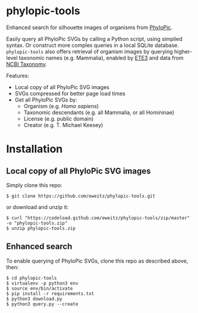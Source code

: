 # phylopic-tools

Enhanced search for silhouette images of organisms from [PhyloPic](http://phylopic.org/). 

Easily query all PhyloPic SVGs by calling a Python script, using simplied syntax.  Or construct more complex queries in a local SQLite database.  `phylopic-tools` also offers retrieval of organism images by querying higher-level taxonomic names (e.g. Mammalia), enabled by [ETE3](https://github.com/etetoolkit/ete) and data from [NCBI Taxonomy](https://www.ncbi.nlm.nih.gov/taxonomy).

Features:
* Local copy of all PhyloPic SVG images
* SVGs compressed for better page load times
* Get all PhyloPic SVGs by:
  * Organism (e.g. _Homo sapiens_)
  * Taxonomic descendants (e.g. all Mammalia, or all Homininae)
  * License (e.g. public domain)
  * Creator (e.g. T. Michael Keesey)

# Installation
## Local copy of all PhyloPic SVG images
Simply clone this repo:
```
$ git clone https://github.com/eweitz/phylopic-tools.git
```
or download and unzip it:
```
$ curl "https://codeload.github.com/eweitz/phylopic-tools/zip/master" -o "phylopic-tools.zip"
$ unzip phylopic-tools.zip
```

## Enhanced search
To enable querying of PhyloPic SVGs, clone this repo as described above, then:
```
$ cd phylopic-tools
$ virtualenv -p python3 env
$ source env/bin/activate
$ pip install -r requirements.txt
$ python3 download.py
$ python3 query.py --create
```
